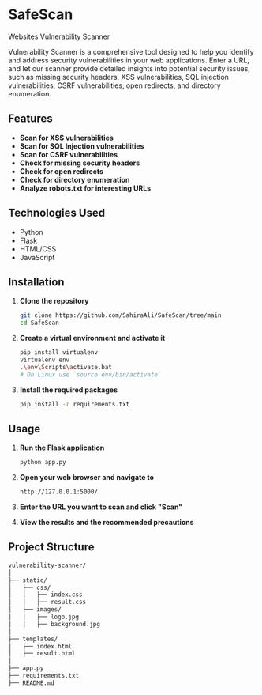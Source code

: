 # SafeScan
Websites Vulnerability Scanner

Vulnerability Scanner is a comprehensive tool designed to help you identify and address security vulnerabilities in your web applications. Enter a URL, and let our scanner provide detailed insights into potential security issues, such as missing security headers, XSS vulnerabilities, SQL injection vulnerabilities, CSRF vulnerabilities, open redirects, and directory enumeration.

## Features

- **Scan for XSS vulnerabilities**
- **Scan for SQL Injection vulnerabilities**
- **Scan for CSRF vulnerabilities**
- **Check for missing security headers**
- **Check for open redirects**
- **Check for directory enumeration**
- **Analyze robots.txt for interesting URLs**

## Technologies Used

- Python
- Flask
- HTML/CSS
- JavaScript

## Installation

1. **Clone the repository**
   ```sh
   git clone https://github.com/SahiraAli/SafeScan/tree/main
   cd SafeScan

2. **Create a virtual environment and activate it**
   ```sh
   pip install virtualenv
   virtualenv env
   .\env\Scripts\activate.bat
   # On Linux use `source env/bin/activate`

4. **Install the required packages**
   ```sh
   pip install -r requirements.txt

## Usage

1. **Run the Flask application**
   ```sh
   python app.py

3. **Open your web browser and navigate to**
   ```sh
   http://127.0.0.1:5000/

5. **Enter the URL you want to scan and click "Scan"**

6. **View the results and the recommended precautions**

## Project Structure
```sh
vulnerability-scanner/
│
├── static/
│   ├── css/
│   │   ├── index.css
│   │   ├── result.css
│   ├── images/
│   │   ├── logo.jpg
│   │   ├── background.jpg
│
├── templates/
│   ├── index.html
│   ├── result.html
│
├── app.py
├── requirements.txt
├── README.md

